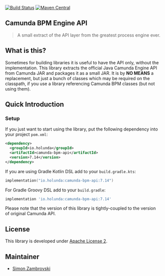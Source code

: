 [![Build Status](https://github.com/holunda-io/camunda-bpm-api/actions/workflows/default.yml/badge.svg)](https://github.com/holunda-io/camunda-bpm-api/actions/workflows/default.yml)
[![Maven Central](https://maven-badges.herokuapp.com/maven-central/io.holunda/camunda-bpm-api/badge.svg)](https://maven-badges.herokuapp.com/maven-central/io.holunda/camunda-bpm-api)

## Camunda BPM Engine API

> A small extract of the API layer from the greatest process engine ever.

## What is this?

Sometimes for building libraries it is useful to have the API only, without the implementation. This library extracts the official Java Camunda Engine API 
from Camunda JAR and packages it as a small JAR. It is by **NO MEANS** a replacement, but just a bunch of classes which may be required on the classpath, if 
you use a library referencing Camunda BPM classes (but not using them).

## Quick Introduction

### Setup
If you just want to start using the library, put the following dependency into your project `pom.xml`:

```xml
<dependency>
  <groupId>io.holunda</groupId>
  <artifactId>camunda-bpm-api</artifactId>
  <version>7.14</version>
</dependency>
```

If you are using Gradle Kotlin DSL add to your `build.gradle.kts`:

```kotlin
implementation("io.holunda:camunda-bpm-api:7.14")
```

For Gradle Groovy DSL add to your `build.gradle`:

```groovy
implementation 'io.holunda:camunda-bpm-api:7.14'
```

Please note that the version of this library is tightly-coupled to the version of original Camunda API.  

## License

This library is developed under [Apache License 2](./LICENSE).

## Maintainer

* [Simon Zambrovski](https://gihub.com/zambrovski)
